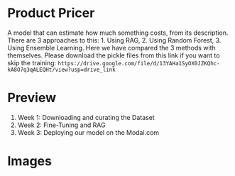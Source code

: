 # Product Pricer
A model that can estimate how much something costs, from its description. There are 3 approaches to this: 1. Using RAG,  2. Using Random Forest, 3. Using Ensemble Learning. Here we have compared the 3 methods with themselves.
Please download the pickle files from this link if you want to skip the training: ```https://drive.google.com/file/d/13YAHa1SyOX0JZKQhc-kA8O7q3qALEQHt/view?usp=drive_link```

# Preview 
1. Week 1: Downloading and curating the Dataset
2. Week 2: Fine-Tuning and RAG
3. Week 3: Deploying our model on the Modal.com

# Images


